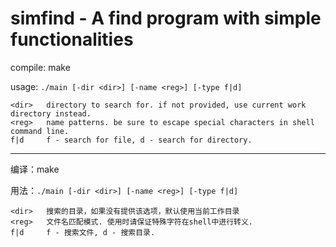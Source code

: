 # simfind - A find program with simple functionalities

compile: make    

usage: `./main [-dir <dir>] [-name <reg>] [-type f|d]`

    <dir>   directory to search for. if not provided, use current work directory instead. 
    <reg>   name patterns. be sure to escape special characters in shell command line. 
    f|d     f - search for file, d - search for directory. 

---

编译：make

用法：`./main [-dir <dir>] [-name <reg>] [-type f|d]`

    <dir>   搜索的目录，如果没有提供该选项，默认使用当前工作目录 
    <reg>   文件名匹配模式. 使用时请保证特殊字符在shell中进行转义. 
    f|d     f - 搜索文件, d - 搜索目录. 
